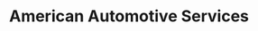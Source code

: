 ---
title: "American Automotive Services"
url: /lafayette/american-automotive-services/
shop: car repair
---